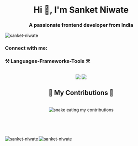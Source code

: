<h1 align="center">Hi 👋, I'm Sanket Niwate</h1>
<h3 align="center">A passionate frontend developer from India</h3>

<p align="left"> <img src="https://komarev.com/ghpvc/?username=sanket-niwate&label=Profile%20views&color=0e75b6&style=flat" alt="sanket-niwate" /> </p>

<h3 align="left">Connect with me:</h3>
<p align="left">
</p>

<h3 align="left">⚒️ Languages-Frameworks-Tools ⚒️</h3>
<br/>
<div align="center">
    <img src="https://skillicons.dev/icons?i=html,css,bootstrap,vscode,github" />
    <img src="https://skillicons.dev/icons?i=nodejs,javascript,express,mongodb,java,mysql" /><br>
</div>

<div align="center">
  <h2>🐍 My Contributions 🐍</h2>
  <br>
  <img alt="snake eating my contributions" src="https://raw.githubusercontent.com/sanket-niwate/sanket-niwate/output/github-contribution-grid-snake.svg" />
  
  <br/><br/><br/>
</div>
<p><img align="left" src="https://github-readme-stats.vercel.app/api/top-langs?username=sanket-niwate&show_icons=true&locale=en&layout=compact" alt="sanket-niwate" /></p>



<p><img align="center" src="https://github-readme-streak-stats.herokuapp.com/?user=sanket-niwate&" alt="sanket-niwate" /></p>
